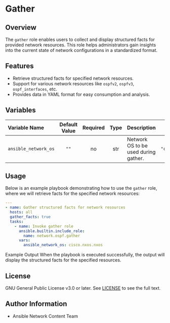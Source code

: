 # Gather

## Overview
The `gather` role enables users to collect and display structured facts for provided network resources. This role helps administrators gain insights into the current state of network configurations in a standardized format.

## Features
- Retrieve structured facts for specified network resources.
- Support for various network resources like `ospfv2`, `ospfv3`, `ospf_interfaces`, etc.
- Provides data in YAML format for easy consumption and analysis.

## Variables

| Variable Name        | Default Value | Required | Type | Description                                                   | Example |
|:---------------------|:-------------:|:--------:|:----:|:-------------------------------------------------------------|:-------:|
| `ansible_network_os` | `""`          | no      | str  | Network OS to be used during gather.                    | `"cisco.nxos.nxos"` |

## Usage
Below is an example playbook demonstrating how to use the `gather` role, where we will retrieve facts for the specified network resources:

```yaml
---
- name: Gather structured facts for network resources
  hosts: all
  gather_facts: true
  tasks:
    - name: Invoke gather role
      ansible.builtin.include_role:
        name: network.ospf.gather
      vars:
        ansible_network_os: cisco.nxos.nxos
```
Example Output
When the playbook is executed successfully, the output will display the structured facts for the specified resources.

## License
GNU General Public License v3.0 or later.
See [LICENSE](https://www.gnu.org/licenses/gpl-3.0.txt) to see the full text.

## Author Information
- Ansible Network Content Team